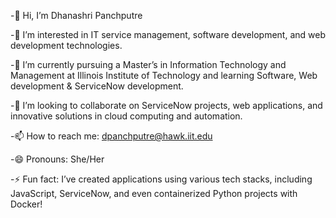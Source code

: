-👋 Hi, I’m Dhanashri Panchputre

-👀 I’m interested in IT service management, software development, and web development technologies.

-🌱 I’m currently pursuing a Master’s in Information Technology and Management at Illinois Institute of Technology and learning Software, Web development & ServiceNow development.

-💞️ I’m looking to collaborate on ServiceNow projects, web applications, and innovative solutions in cloud computing and automation.

-📫 How to reach me: dpanchputre@hawk.iit.edu

-😄 Pronouns: She/Her

-⚡ Fun fact: I’ve created applications using various tech stacks, including JavaScript, ServiceNow, and even containerized Python projects with Docker!
